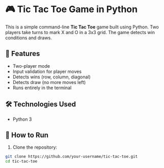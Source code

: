 # 🎮 Tic Tac Toe Game in Python

This is a simple command-line **Tic Tac Toe** game built using Python. Two players take turns to mark X and O in a 3x3 grid. The game detects win conditions and draws.

## 📌 Features

- Two-player mode
- Input validation for player moves
- Detects wins (row, column, diagonal)
- Detects draw (no more moves left)
- Runs entirely in the terminal

## 🛠️ Technologies Used

- Python 3

## 🚀 How to Run

1. Clone the repository:

```bash
git clone https://github.com/your-username/tic-tac-toe.git
cd tic-tac-toe
